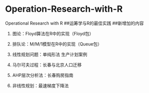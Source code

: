 Operation-Research-with-R
=========================

Operational Research with R ##运筹学与R的最佳实践
##新增加的内容
1. 图论：Floyd算法在R中的实现（Floyd包）

2. 排队论：M/M/1模型在R中的实现（Queue包）

3. 线性规划问题：单纯形法 生产计划案例

4. 马尔可夫过程：长春与北京人口迁移

5. AHP层次分析法：长春购房指南

6. 非线性规划：最速梯度下降法

